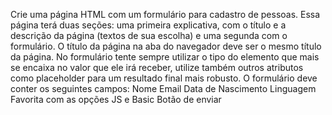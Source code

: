 Crie uma página HTML com um formulário para cadastro de pessoas. Essa página terá duas seções: uma primeira explicativa, com o título e a descrição da página (textos de sua escolha) e uma segunda com o formulário. O título da página na aba do navegador deve ser o mesmo título da página.
No formulário tente sempre utilizar o tipo do elemento que mais se encaixa no valor que ele irá receber, utilize também outros atributos como placeholder para um resultado final mais robusto. O formulário deve conter os seguintes campos:
Nome
Email
Data de Nascimento
Linguagem Favorita com as opções JS e Basic
Botão de enviar
